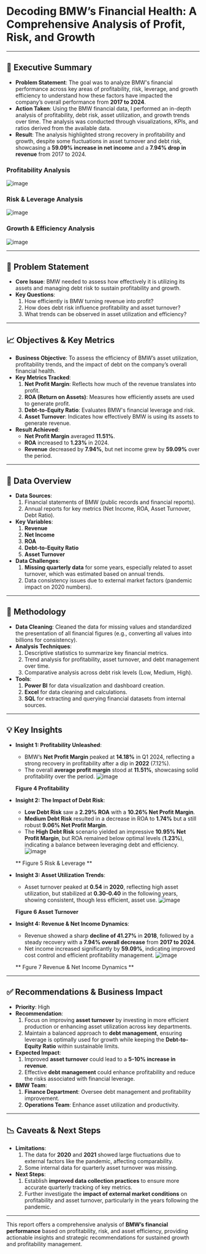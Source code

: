 # Decoding BMW’s Financial Health: A Comprehensive Analysis of Profit, Risk, and Growth

---

## 🚀 **Executive Summary**

- **Problem Statement**: The goal was to analyze BMW's financial performance across key areas of profitability, risk, leverage, and growth efficiency to understand how these factors have impacted the company’s overall performance from **2017 to 2024**.
- **Action Taken**: Using the BMW financial data, I performed an in-depth analysis of profitability, debt risk, asset utilization, and growth trends over time. The analysis was conducted through visualizations, KPIs, and ratios derived from the available data.
- **Result**: The analysis highlighted strong recovery in profitability and growth, despite some fluctuations in asset turnover and debt risk, showcasing a **59.09% increase in net income** and a **7.94% drop in revenue** from 2017 to 2024.

### Profitability Analysis  
  ![image](https://github.com/user-attachments/assets/c4252011-44e8-4c8b-8071-d1945462f955)

### Risk & Leverage Analysis
  ![image](https://github.com/user-attachments/assets/d465e890-8182-479e-9cb4-a2b0c68cd13f)


### Growth & Efficiency Analysis
  ![image](https://github.com/user-attachments/assets/a7a2a417-f58b-4ce2-8c99-0f94cb80d3b5)


---

## 🎯 **Problem Statement**

- **Core Issue**: BMW needed to assess how effectively it is utilizing its assets and managing debt risk to sustain profitability and growth.
- **Key Questions**: 
  1. How efficiently is BMW turning revenue into profit?
  2. How does debt risk influence profitability and asset turnover?
  3. What trends can be observed in asset utilization and efficiency?

---

## 📈 **Objectives & Key Metrics**

- **Business Objective**: To assess the efficiency of BMW’s asset utilization, profitability trends, and the impact of debt on the company’s overall financial health.
- **Key Metrics Tracked**:
  1. **Net Profit Margin**: Reflects how much of the revenue translates into profit.
  2. **ROA (Return on Assets)**: Measures how efficiently assets are used to generate profit.
  3. **Debt-to-Equity Ratio**: Evaluates BMW's financial leverage and risk.
  4. **Asset Turnover**: Indicates how effectively BMW is using its assets to generate revenue.
- **Result Achieved**: 
  - **Net Profit Margin** averaged **11.51%**.
  - **ROA** increased to **1.23%** in 2024.
  - **Revenue** decreased by **7.94%**, but net income grew by **59.09%** over the period.

---

## 📂 **Data Overview**

- **Data Sources**: 
  1. Financial statements of BMW (public records and financial reports).
  2. Annual reports for key metrics (Net Income, ROA, Asset Turnover, Debt Ratio).
- **Key Variables**:
  1. **Revenue**
  2. **Net Income**
  3. **ROA**
  4. **Debt-to-Equity Ratio**
  5. **Asset Turnover**
- **Data Challenges**:
  1. **Missing quarterly data** for some years, especially related to asset turnover, which was estimated based on annual trends.
  2. Data consistency issues due to external market factors (pandemic impact on 2020 numbers).

---

## 🔧 **Methodology**

- **Data Cleaning**: Cleaned the data for missing values and standardized the presentation of all financial figures (e.g., converting all values into billions for consistency).
- **Analysis Techniques**: 
  1. Descriptive statistics to summarize key financial metrics.
  2. Trend analysis for profitability, asset turnover, and debt management over time.
  3. Comparative analysis across debt risk levels (Low, Medium, High).
- **Tools**: 
  1. **Power BI** for data visualization and dashboard creation.
  2. **Excel** for data cleaning and calculations.
  3. **SQL** for extracting and querying financial datasets from internal sources.

---

## 💡 **Key Insights**

- **Insight 1: Profitability Unleashed**: 
  - BMW’s **Net Profit Margin** peaked at **14.18%** in Q1 2024, reflecting a strong recovery in profitability after a dip in **2022** (7.12%).
  - The overall **average profit margin** stood at **11.51%**, showcasing solid profitability over the period.
  ![image](https://github.com/user-attachments/assets/217dd30c-2285-49f9-b284-988fbce4465c)

  **Figure 4 Profitability**

- **Insight 2: The Impact of Debt Risk**: 
  - **Low Debt Risk** saw a **2.29% ROA** with a **10.26% Net Profit Margin**. 
  - **Medium Debt Risk** resulted in a decrease in ROA to **1.74%** but a still robust **9.06% Net Profit Margin**.
  - The **High Debt Risk** scenario yielded an impressive **10.95% Net Profit Margin**, but ROA remained below optimal levels (**1.23%**), indicating a balance between leveraging debt and efficiency.
  ![image](https://github.com/user-attachments/assets/7450ec67-640e-41ee-8457-3b2323f345d2)

  ** Figure 5 Risk & Leverage **

- **Insight 3: Asset Utilization Trends**: 
  - Asset turnover peaked at **0.54** in **2020**, reflecting high asset utilization, but stabilized at **0.30-0.40** in the following years, showing consistent, though less efficient, asset use.
  ![image](https://github.com/user-attachments/assets/eb9edeb9-715e-431f-a1a6-5d0622df824e)

  **Figure 6 Asset Turnover**

- **Insight 4: Revenue & Net Income Dynamics**:
  - Revenue showed a sharp **decline of 41.27%** in **2018**, followed by a steady recovery with a **7.94% overall decrease** from **2017 to 2024**.
  - Net income increased significantly by **59.09%**, indicating improved cost control and efficient profitability management.
  ![image](https://github.com/user-attachments/assets/5ba3ffc1-3f72-4ade-a874-42795fe12d06)

  ** Fgure 7 Revenue & Net Income Dynamics **

---

## ✅ **Recommendations & Business Impact**

- **Priority**: High
- **Recommendation**: 
  1. Focus on improving **asset turnover** by investing in more efficient production or enhancing asset utilization across key departments.
  2. Maintain a balanced approach to **debt management**, ensuring leverage is optimally used for growth while keeping the **Debt-to-Equity Ratio** within sustainable limits.
- **Expected Impact**: 
  1. Improved **asset turnover** could lead to a **5-10% increase in revenue**.
  2. Effective **debt management** could enhance profitability and reduce the risks associated with financial leverage.
- **BMW Team**: 
  1. **Finance Department**: Oversee debt management and profitability improvement.
  2. **Operations Team**: Enhance asset utilization and productivity.

---

## 📉 **Caveats & Next Steps**

- **Limitations**: 
  1. The data for **2020** and **2021** showed large fluctuations due to external factors like the pandemic, affecting comparability.
  2. Some internal data for quarterly asset turnover was missing.
- **Next Steps**: 
  1. Establish **improved data collection practices** to ensure more accurate quarterly tracking of key metrics.
  2. Further investigate the **impact of external market conditions** on profitability and asset turnover, particularly in the years following the pandemic.

---

This report offers a comprehensive analysis of **BMW’s financial performance** based on profitability, risk, and asset efficiency, providing actionable insights and strategic recommendations for sustained growth and profitability management.
